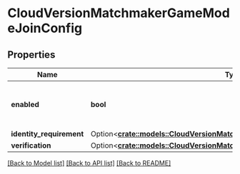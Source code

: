 # CloudVersionMatchmakerGameModeJoinConfig

## Properties

Name | Type | Description | Notes
------------ | ------------- | ------------- | -------------
**enabled** | **bool** | Sets whether or not the /join endpoint is enabled. | 
**identity_requirement** | Option<[**crate::models::CloudVersionMatchmakerGameModeIdentityRequirement**](CloudVersionMatchmakerGameModeIdentityRequirement.md)> |  | [optional]
**verification** | Option<[**crate::models::CloudVersionMatchmakerGameModeVerificationConfig**](CloudVersionMatchmakerGameModeVerificationConfig.md)> |  | [optional]

[[Back to Model list]](../README.md#documentation-for-models) [[Back to API list]](../README.md#documentation-for-api-endpoints) [[Back to README]](../README.md)


